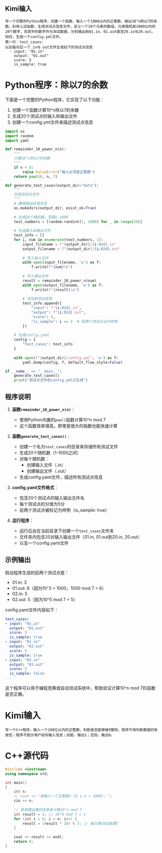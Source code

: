 ## Kimi输入

```
写一个完整的Python程序，创建一个函数，输入一个1000以内的正整数，输出10^n除以7的余数。利用上述函数，生成测试点信息文件，定义一个20个元素的数组，元素随机取1000以内的20个数字，将其中的数字作为测试数据，分别输出到01.in，01.out直至20.in与20.out。
同时，生成一个config.yml文件，
第一行：test_cases:
以后每对应一个.in与.out文件生成如下的测试点信息
  - input: "01.in"
    output: "01.out"
    score: 5
    is_sample: true
```



# Python程序：除以7的余数

下面是一个完整的Python程序，它实现了以下功能：
1. 创建一个函数计算10^n除以7的余数
2. 生成20个测试点的输入和输出文件
3. 创建一个config.yml文件来描述测试点信息

```python
import os
import random
import yaml

def remainder_10_power_n(n):
    """
    计算10^n除以7的余数
    """
    if n < 0:
        raise ValueError("输入必须是正整数")
    return pow(10, n, 7)

def generate_test_cases(output_dir="data"):
    """
    生成测试点文件
    """
    # 确保输出目录存在
    os.makedirs(output_dir, exist_ok=True)
    
    # 生成20个随机数，范围1-1000
    test_numbers = [random.randint(1, 1000) for _ in range(20)]
    
    # 生成输入和输出文件
    test_info = []
    for i, num in enumerate(test_numbers, 1):
        input_filename = f"{output_dir}/{i:02d}.in"
        output_filename = f"{output_dir}/{i:02d}.out"
        
        # 写入输入文件
        with open(input_filename, 'w') as f:
            f.write(f"{num}\n")
        
        # 写入输出文件
        result = remainder_10_power_n(num)
        with open(output_filename, 'w') as f:
            f.write(f"{result}\n")
        
        # 添加到测试信息
        test_info.append({
            "input": f"{i:02d}.in",
            "output": f"{i:02d}.out",
            "score": 5,
            "is_sample": i <= 2  # 前两个测试点设为样例
        })
    
    # 生成config.yaml
    config = {
        "test_cases": test_info
    }
    
    with open(f"{output_dir}/config.yml", 'w') as f:
        yaml.dump(config, f, default_flow_style=False)

if __name__ == "__main__":
    generate_test_cases()
    print("测试点文件和config.yml已生成")
```

## 程序说明

1. **函数`remainder_10_power_n(n)`**：
   - 使用Python内置的`pow()`函数计算10^n mod 7
   - 这个函数效率很高，即使是很大的指数也能快速计算

2. **函数`generate_test_cases()`**：
   - 创建一个名为`test_cases`的目录来存储所有测试文件
   - 生成20个随机数（1-1000之间）
   - 对每个随机数：
     - 创建输入文件（.in）
     - 创建输出文件（.out）
   - 生成config.yaml文件，描述所有测试点信息

3. **config.yaml文件格式**：
   - 包含20个测试点的输入输出文件名
   - 每个测试点的分值为5分
   - 前两个测试点被标记为样例（is_sample: true）

4. **运行程序**：
   - 运行后会在当前目录下创建一个`test_cases`文件夹
   - 文件夹内包含20对输入输出文件（01.in, 01.out到20.in, 20.out）
   - 以及一个config.yaml文件

## 示例输出

假设程序生成的前两个测试点是：
- 01.in: 3
- 01.out: 6（因为10^3 = 1000，1000 mod 7 = 6）
- 02.in: 5
- 02.out: 5（因为10^5 mod 7 = 5）

config.yaml文件内容如下：
```yaml
test_cases:
- input: "01.in"
  output: "01.out"
  score: 5
  is_sample: true
- input: "02.in"
  output: "02.out"
  score: 5
  is_sample: true
- input: "03.in"
  output: "03.out"
  score: 5
  is_sample: false
...
```

这个程序可以用于编程竞赛或自动测试系统中，帮助验证计算10^n mod 7的函数是否正确。

# Kimi输入

```
写一个C++程序，输入一个100位以内的正整数，判断是否能够被9整除。程序不用判断数据的有效性；程序不提示用户如何输入信息；如能，输出1；否则，输出0。
```

# C++源代码

```cpp
#include <iostream>
using namespace std;

int main() 
{
    int n;
    // cout << "请输入一个正整数n (0 ≤ n < 1000): ";
    cin >> n;
    
    // 使用模运算的性质来计算10^n mod 7
    int result = 1; // 10^0 mod 7 = 1
    for (int i = 0; i < n; i++) {
        result = (result * 10) % 7; // 每次乘10后取模7
    }
    
    cout << result << endl;
    return 0;
}
```


